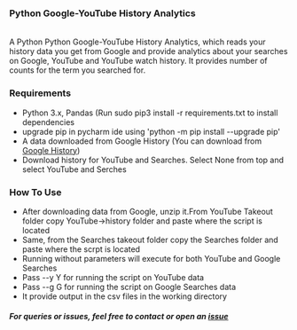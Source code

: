 <h3>Python Google-YouTube History Analytics</h3>
<br>A Python Python Google-YouTube History Analytics, which reads your history data you get from Google and provide analytics about your searches on Google, YouTube and YouTube watch history. It provides number of counts for the term you searched for.

<h3>Requirements</h3>
<ul>
<li>Python 3.x, Pandas (Run sudo pip3 install -r requirements.txt to install dependencies</li>
  <li>upgrade pip in pycharm ide using 'python -m pip install --upgrade pip'</li>

<li>A data downloaded from Google History (You can download from <a href="https://takeout.google.com/settings/takeout">Google History</a>)</li>
<li>Download history for YouTube and Searches. Select None from top and select YouTube and Serches</li>
</ul>

<h3>How To Use</h3>
<ul>
<li>After downloading data from Google, unzip it.From YouTube Takeout folder copy YouTube->history folder and paste where the script is located</li>
<li>Same, from the Searches takeout folder copy the Searches folder and paste where the scrpt is located</li>
<li>Running without parameters will execute for both YouTube and Google Searches</li>
<li>Pass --y Y for running the script on YouTube data</li>
<li>Pass --g G for running the script on Google Searches data</li>
<li>It provide output in the csv files in the working directory</li>
</ul>

<h5>For queries or issues, feel free to contact or open an <a href="https://github.com/srcecde/google-youtube-history-analytics/issues">issue</a></h5>
